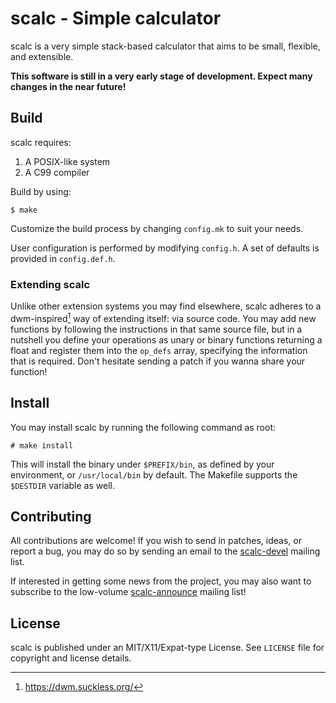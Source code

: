 # scalc - Simple calculator 

scalc is a very simple stack-based calculator that aims to be small, flexible, 
and extensible.

**This software is still in a very early stage of development. Expect many 
changes in the near future!**

## Build

scalc requires:

1. A POSIX-like system
2. A C99 compiler

Build by using:

```
$ make
```

Customize the build process by changing ``config.mk`` to suit your needs.

User configuration is performed by modifying ``config.h``. A set of defaults is 
provided in ``config.def.h``.

### Extending scalc

Unlike other extension systems you may find elsewhere, scalc adheres to a 
dwm-inspired[^1] way of extending itself: via source code. You may add new 
functions by following the instructions in that same source file, but in a 
nutshell you define your operations as unary or binary functions returning a 
float and register them into the ``op_defs`` array, specifying the information 
that is required. Don't hesitate sending a patch if you wanna share your 
function!

[^1]: https://dwm.suckless.org/

## Install

You may install scalc by running the following command as root:

```
# make install
```

This will install the binary under ``$PREFIX/bin``, as defined by your 
environment, or ``/usr/local/bin`` by default. The Makefile supports the 
``$DESTDIR`` variable as well.

## Contributing

All contributions are welcome! If you wish to send in patches, ideas, or report 
a bug, you may do so by sending an email to the 
[scalc-devel](https://lists.sr.ht/~arivigo/scalc-devel) mailing list.

If interested in getting some news from the project, you may also want to 
subscribe to the low-volume 
[scalc-announce](https://lists.sr.ht/~arivigo/scalc-announce) mailing list!

## License

scalc is published under an MIT/X11/Expat-type License. See ``LICENSE`` file 
for copyright and license details.

